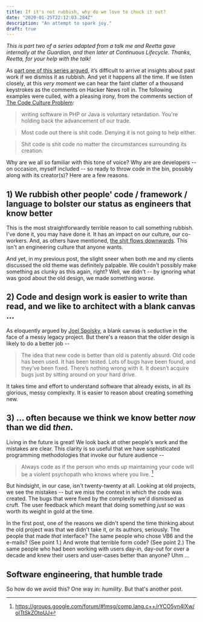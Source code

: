 ```yaml
---
title: If it's not rubbish, why do we love to chuck it out?
date: "2020-01-25T22:12:03.284Z"
description: "An attempt to spark joy."
draft: true
---
```


_This is part two of a series adapted from a talk me and Reetta gave internally at the Guardian, and then later at Continuous Lifecycle. Thanks, Reetta, for your help with the talk!_

As [part one of this series argued](/its-not-rubbish/), it’s difficult to arrive at  insights about past work if we dismiss it as rubbish. And yet it happens all the time. If we listen closely, at this _very moment_ we can hear the faint clatter of a thousand keystrokes as the comments on Hacker News roll in. The following examples were culled, with a pleasing irony, from the comments section of [The Code Culture Problem](https://news.ycombinator.com/item?id=6333424):

> writing software in PHP or Java is voluntary retardation. You're holding back the advancement of our trade.

> Most code out there is shit code. Denying it is not going to help either.

> Shit code is shit code no matter the circumstances surrounding its creation.

Why are we all so familiar with this tone of voice? Why are are developers -- on occasion, myself included -- so ready to throw code in the bin, possibly along with its creator(s)? Here are a few reasons.

## 1) We rubbish other people' code / framework / language to bolster our status as engineers that know better

This is the most straightforwardly terrible reason to call something rubbish. I've done it, you may have done it. It has an impact on our culture, our co-workers. And, as others have mentioned, [the shit flows downwards](http://fraustollc.com/blog/shit_code/). This isn't an engineering culture that anyone wants. 

And yet, in my previous post, the slight sneer when both me and my clients discussed the old theme was definitely palpable. We couldn't possibly make something as clunky as this again, right? Well, we didn't -- by ignoring what was good about the old design, we made something _worse_.

## 2) Code and design work is easier to write than read, and we like to architect with a blank canvas ...

As eloquently argued by [Joel Spolsky](https://www.joelonsoftware.com/2000/04/06/things-you-should-never-do-part-i/), a blank canvas is seductive in the face of a messy legacy project. But there's a reason that the older design is likely to do a better job -- 

> The idea that new code is better than old is patently absurd. Old code has been used. It has been tested. Lots of bugs have been found, and they’ve been fixed. There’s nothing wrong with it. It doesn’t acquire bugs just by sitting around on your hard drive.

It takes time and effort to understand software that already exists, in all its glorious, messy complexity. It is easier to reason about creating something new.

## 3) ... often because we think we know better _now_ than we did _then_.

Living in the future is great! We look back at other people's work and the mistakes are clear. This clarity is so useful that we have sophisticated programming methodologies that invoke our future audience --

> Always code as if the person who ends up maintaining your code will be a violent psychopath who knows where you live. [^1]

But hindsight, in our case, isn't twenty-twenty at all. Looking at old projects, we see the mistakes -- but we miss the context in which the code was created. The bugs that were fixed by the complexity we'd dismissed as cruft. The user feedback which meant that doing something _just so_ was worth its weight in gold at the time.

In the first post, one of the reasons we didn't spend the time thinking about the old project was that we didn't take it, or its authors, seriously. The people that made _that_ interface? The same people who chose VB6 and the e-mails? (See point 1.) And wrote that terrible form code? (See point 2.) The same people who had been working with users day-in, day-out for over a decade and knew their users and user-cases better than anyone? Uhm ...

## Software engineering, that humble trade

So how do we avoid this? One way in: _humility_. But that's another post.

[^1]: https://groups.google.com/forum/#!msg/comp.lang.c++/rYCO5yn4lXw/oITtSkZOtoUJ
